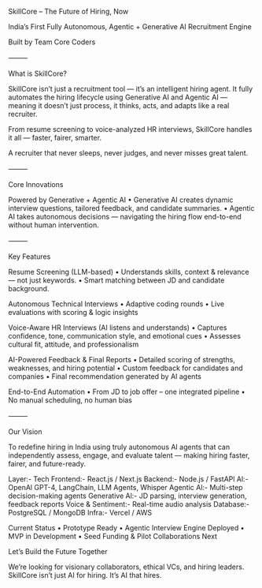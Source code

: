 SkillCore – The Future of Hiring, Now

  India’s First Fully Autonomous, Agentic + Generative AI Recruitment Engine

Built by Team Core Coders 

⸻

  What is SkillCore?

SkillCore isn’t just a recruitment tool — it’s an intelligent hiring agent.
It fully automates the hiring lifecycle using Generative AI and Agentic AI — meaning it doesn’t just process, it thinks, acts, and adapts like a real recruiter.

From resume screening to voice-analyzed HR interviews, SkillCore handles it all — faster, fairer, smarter.

A recruiter that never sleeps, never judges, and never misses great talent.

⸻

  Core Innovations

  Powered by Generative + Agentic AI
	•	Generative AI creates dynamic interview questions, tailored feedback, and candidate summaries.
	•	Agentic AI takes autonomous decisions — navigating the hiring flow end-to-end without human intervention.

⸻

  Key Features

  Resume Screening (LLM-based)
	•	Understands skills, context & relevance — not just keywords.
	•	Smart matching between JD and candidate background.

  Autonomous Technical Interviews
	•	Adaptive coding rounds
	•	Live evaluations with scoring & logic insights

  Voice-Aware HR Interviews (AI listens and understands)
	•	Captures confidence, tone, communication style, and emotional cues
	•	Assesses cultural fit, attitude, and professionalism

  AI-Powered Feedback & Final Reports
	•	Detailed scoring of strengths, weaknesses, and hiring potential
	•	Custom feedback for candidates and companies
	•	Final recommendation generated by AI agents

  End-to-End Automation
	•	From JD to job offer – one integrated pipeline
	•	No manual scheduling, no human bias

⸻

  Our Vision

To redefine hiring in India using truly autonomous AI agents that can independently assess, engage, and evaluate talent — making hiring faster, fairer, and future-ready.

Layer:-                 Tech
Frontend:-              React.js / Next.js
Backend:-               Node.js / FastAPl
Al:-                    OpenAl GPT-4, LangChain, LLM Agents, Whisper
Agentic Al:-            Multi-step decision-making agents
Generative Al:-         JD parsing, interview generation, feedback reports
Voice & Sentiment:-     Real-time audio analysis
Database:-              PostgreSQL / MongoDB
Infra:-                 Vercel / AWS

Current Status
	•	 Prototype Ready
	•	 Agentic Interview Engine Deployed
	•	 MVP in Development
	•	 Seed Funding & Pilot Collaborations Next

 Let’s Build the Future Together

We’re looking for visionary collaborators, ethical VCs, and hiring leaders.
SkillCore isn’t just AI for hiring.
It’s AI that hires.
